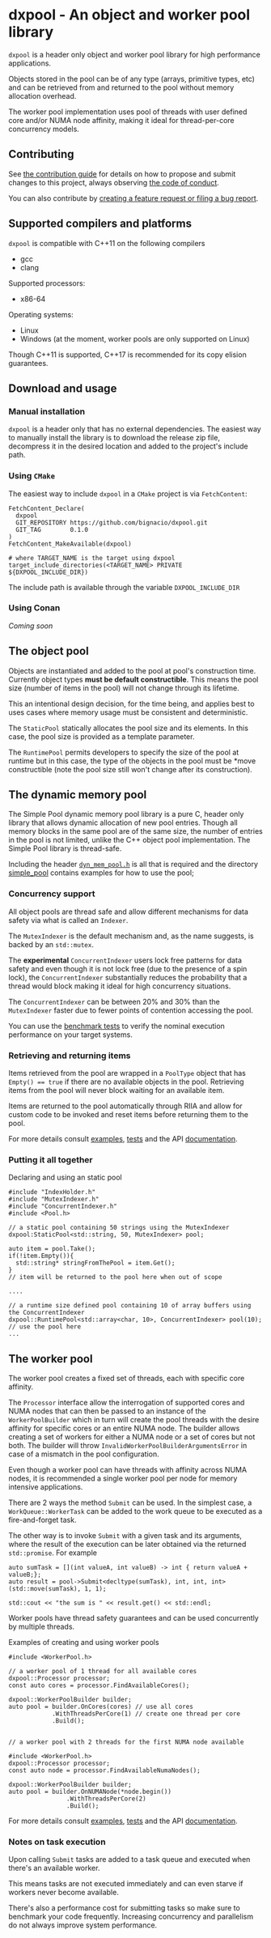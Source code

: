 # dxpool - An object and worker pool library


`dxpool` is a header only object and worker pool library for high performance applications.

Objects stored in the pool can be of any type (arrays, primitive types, etc) and can be retrieved from and returned to the pool without memory allocation overhead.


The worker pool implementation uses pool of threads with user defined core and/or NUMA node affinity, making it ideal for thread-per-core concurrency models.

## Contributing

See [the contribution guide](CONTRIBUTING.md) for details on how to propose and submit changes to this project, always observing [the code of conduct](CODE-OF-CONDUCT.md).

You can also contribute by [creating a feature request or filing a bug report](https://github.com/bignacio/dxpool/issues).

## Supported compilers and platforms

`dxpool` is compatible with C++11 on the following compilers
* gcc
* clang

Supported processors:
* x86-64

Operating systems:
* Linux
* Windows (at the moment, worker pools are only supported on Linux)


Though C++11 is supported, C++17 is recommended for its copy elision guarantees.

## Download and usage

### Manual installation

`dxpool` is a header only that has no external dependencies. The easiest way to manually install the library is to download the release zip file, decompress it in the desired location and added to the project's include path.

### Using `CMake`
The easiest way to include `dxpool` in a `CMake` project is via `FetchContent`:

```
FetchContent_Declare(
  dxpool
  GIT_REPOSITORY https://github.com/bignacio/dxpool.git
  GIT_TAG        0.1.0
)
FetchContent_MakeAvailable(dxpool)

# where TARGET_NAME is the target using dxpool
target_include_directories(<TARGET_NAME> PRIVATE ${DXPOOL_INCLUDE_DIR})
```

The include path is available through the variable `DXPOOL_INCLUDE_DIR`

### Using Conan

*Coming soon*

## The object pool

Objects are instantiated and added to the pool at pool's construction time. Currently object types **must be default constructible**. This means the pool size (number of items in the pool) will not change through its lifetime.

This an intentional design decision, for the time being, and applies best to uses cases where memory usage must be consistent and deterministic.

The `StaticPool` statically allocates the pool size and its elements. In this case, the pool size is provided as a template parameter.

The `RuntimePool` permits developers to specify the size of the pool at runtime but in this case, the type of the objects in the pool must be *move constructible (note the pool size still won't change after its construction).

## The dynamic memory pool

The Simple Pool dynamic memory pool library is a pure C, header only library that allows dynamic allocation of new pool entries. Though all memory blocks in the same pool are of the same size, the number of entries in the pool is not limited, unlike the C++ object pool implementation.
The Simple Pool library is thread-safe.

Including the header [`dyn_mem_pool.h`](simple_pool/dyn_mem_pool.h) is all that is required and the directory [simple_pool](simple_pool) contains examples for how to use the pool;

### Concurrency support

All object pools are thread safe and allow different mechanisms for data safety via what is called an `Indexer`.

The `MutexIndexer` is the default mechanism and, as the name suggests, is backed by an `std::mutex`.

The **experimental** `ConcurrentIndexer` users lock free patterns for data safety and even though it is not lock free (due to the presence of a spin lock), the `ConcurrentIndexer` substantially reduces the probability that a thread would block making it ideal for high concurrency situations.

The `ConcurrentIndexer` can be between 20% and 30% than the `MutexIndexer` faster due to fewer points of contention accessing the pool.

You can use the [benchmark tests](benchmark) to verify the nominal execution performance on your target systems.

### Retrieving and returning items

Items retrieved from the pool are wrapped in a `PoolType` object that has `Empty() == true` if there are no available objects in the pool. Retrieving items from the pool will never block waiting for an available item.

Items are returned to the pool automatically through RIIA and allow for custom code to be invoked and reset items before returning them to the pool.

For more details consult [examples](examples), [tests](test) and the API [documentation](https://bignacio.github.io/dxpool).

### Putting it all together

Declaring and using an static pool
```
#include "IndexHolder.h"
#include "MutexIndexer.h"
#include "ConcurrentIndexer.h"
#include <Pool.h>

// a static pool containing 50 strings using the MutexIndexer
dxpool:StaticPool<std::string, 50, MutexIndexer> pool;

auto item = pool.Take();
if(!item.Empty()){
  std::string* stringFromThePool = item.Get();
}
// item will be returned to the pool here when out of scope

....

// a runtime size defined pool containing 10 of array buffers using the ConcurrentIndexer
dxpool::RuntimePool<std::array<char, 10>, ConcurrentIndexer> pool(10);
// use the pool here
...
```


## The worker pool

The worker pool creates a fixed set of threads, each with specific core affinity.

The `Processor` interface allow the interrogation of supported cores and NUMA nodes that can then be passed to an instance of the `WorkerPoolBuilder` which in turn will create the pool threads with the desire affinity for specific cores or an entire NUMA node.
The builder allows creating a set of workers for either a NUMA node or a set of cores but not both. The builder will throw `InvalidWorkerPoolBuilderArgumentsError` in case of a mismatch in the pool configuration.

Even though a worker pool can have threads with affinity across NUMA nodes, it is recommended a single worker pool per node for memory intensive applications.

There are 2 ways the method `Submit` can be used. In the simplest case, a `WorkQueue::WorkerTask` can be added to the work queue to be executed as a fire-and-forget task.

The other way is to invoke `Submit` with a given task and its arguments, where the result of the execution can be later obtained via the returned `std::promise`. For example

```
auto sumTask = [](int valueA, int valueB) -> int { return valueA + valueB;};
auto result = pool->Submit<decltype(sumTask), int, int, int>(std::move(sumTask), 1, 1);

std::cout << "the sum is " << result.get() << std::endl;

```

Worker pools have thread safety guarantees and can be used concurrently by multiple threads.

Examples of creating and using worker pools
```
#include <WorkerPool.h>

// a worker pool of 1 thread for all available cores
dxpool::Processor processor;
const auto cores = processor.FindAvailableCores();

dxpool::WorkerPoolBuilder builder;
auto pool = builder.OnCores(cores) // use all cores
            .WithThreadsPerCore(1) // create one thread per core
            .Build();


// a worker pool with 2 threads for the first NUMA node available

#include <WorkerPool.h>
dxpool::Processor processor;
const auto node = processor.FindAvailableNumaNodes();

dxpool::WorkerPoolBuilder builder;
auto pool = builder.OnNUMANode(*node.begin())
                .WithThreadsPerCore(2)
                .Build();
```

For more details consult [examples](examples), [tests](test) and the API [documentation](https://bignacio.github.io/dxpool).


### Notes on task execution

Upon calling `Submit` tasks are added to a task queue and executed when there's an available worker.

This means tasks are not executed immediately and can even starve if workers never become available.

There's also a performance cost for submitting tasks so make sure to benchmark your code frequently.
Increasing concurrency and parallelism do not always improve system performance.